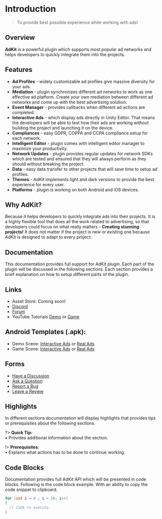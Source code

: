 # Introduction

> To provide best possible experience while working with ads!

## Overview

**AdKit** is a powerful plugin which supports most popular ad networks and helps developers to quickly integrate them into the projects. 

## Features

- **Ad Profiles** - widely customizable ad profiles give massive diversity for your ads. 
- **Mediation** - plugin synchronizes different ad networks to work as one effective ad platform. Create your own mediation between different ad networks and come up with the best advertising solution. 
- **Event Manager** - provides callbacks when different ad actions are completed.
- **Interactive Ads** - which display ads directly in Unity Editor. That means the developers will be able to test how their ads are working without building the project and launching it on the device.  
- **Compliances** - easy GDPR, COPPA and CCPA compliance setup for each network.  
- **Intelligent Editor** - plugin comes with intelligent editor manager to maximize your productivity. 
- **Network Updates** - plugin provides regular updates for network SDKs which are tested and ensured that they will always perform as they should without breaking the project. 
- **Data** - easy data transfer to other projects that will save time to setup ad profiles. 
- **Themes** - AdKit implements light and dark versions to provide the best experience for every user. 
- **Platforms** - plugin is working on both Android and iOS devices.

## Why AdKit?

Because it helps developers to quickly integrate ads into their projects. It is a highly flexible tool that does all the work related to advertising, so that developers could focus on what really matters - **Creating stunning projects!** It does not matter if the project is new or existing one because AdKit is designed to adapt to every project.

## Documentation

This documentation provides full support for AdKit plugin. Each part of the plugin will be discussed in the following sections. Each section provides a brief explanation on how to setup different parts of the plugin.

## Links

- Asset Store: Coming soon!
- [Discord](https://discord.gg/hm8BE9d)
- [Forum](https://www.google.com)
- YouTube Tutorials [Demo](https://www.google.com) or [Game](https://www.google.com) 

## Android Templates (.apk):

- Demo Scene: [Interactive Ads](https://www.google.com) or [Real Ads](https://www.google.com)
- Game Scene: [Interactive Ads](https://www.google.com) or [Real Ads](https://www.google.com)

## Forms

- [Have a Discussion](https://docs.google.com/forms/d/e/1FAIpQLSdEGqK4dvAweTSXyJfY7Zc6OYgzSs1J6keadNu9wo9TrNq9RQ/viewform?usp=sf_link)
- [Ask a Question](https://docs.google.com/forms/d/e/1FAIpQLSe1ELaRHrWhCm5de4HMBVm9BNiDtobGvTBZxhk_CG6kFhxVXA/viewform?usp=sf_link)
- [Report a Bug](https://docs.google.com/forms/d/e/1FAIpQLScwp0YBVC4luM7unXvxeAKjBIycwKrj3tVn0lC2KQc-CuKTag/viewform?usp=sf_link)
- [Leave a Review](https://docs.google.com/forms/d/e/1FAIpQLSenxipn44UT8_cYyuv5J9H7dEOx7y2Ux4LWH9Zi4A0vd1H5tQ/viewform?usp=sf_link)

## Highlights

In different sections documentation will display highlights that provides tips or prerequisites about the following sections.

?> **Quick Tip:**  
• Provides additional information about the section.

!> **Prerequisites:**  
•  Explains what actions has to be done to continue working.

## Code Blocks

Documentation provides full AdKit API which will be presented in code blocks. Following is the code block example. With an ability to copy the code snippet to clipboard.

```csharp
for (int i = 0 ; i < 10; i++)
{
  // Code to execute.
}
```
